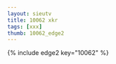```yaml
--- 
layout: sieutv
title: 10062 xkr
tags: [xxx]
thumb: 10062_edge2
---
```

{% include edge2 key="10062" %} 
